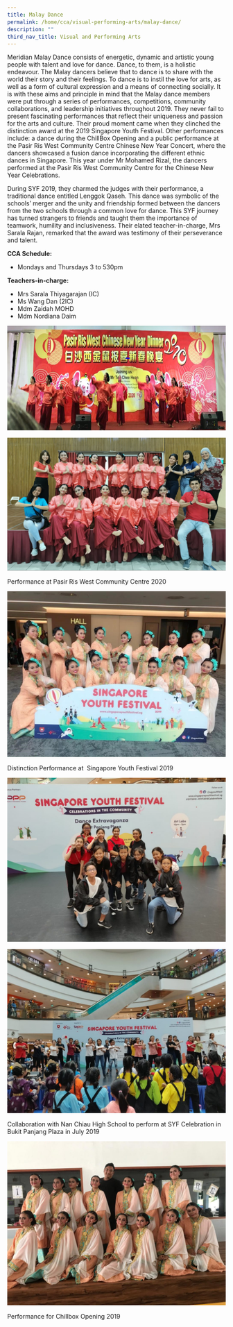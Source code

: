 ```yaml
---
title: Malay Dance
permalink: /home/cca/visual-performing-arts/malay-dance/
description: ""
third_nav_title: Visual and Performing Arts
---
```

Meridian Malay Dance consists of energetic, dynamic and artistic young people with talent and love for dance. Dance, to them, is a holistic endeavour. The Malay dancers believe that to dance is to share with the world their story and their feelings. To dance is to instil the love for arts, as well as a form of cultural expression and a means of connecting socially. It is with these aims and principle in mind that the Malay dance members were put through a series of performances, competitions, community collaborations, and leadership initiatives throughout 2019. They never fail to present fascinating performances that reflect their uniqueness and passion for the arts and culture. Their proud moment came when they clinched the distinction award at the 2019 Singapore Youth Festival. Other performances include: a dance during the ChillBox Opening and a public performance at the Pasir Ris West Community Centre Chinese New Year Concert, where the dancers showcased a fusion dance incorporating the different ethnic dances in Singapore. This year under Mr Mohamed Rizal, the dancers performed at the Pasir Ris West Community Centre for the Chinese New Year Celebrations.

During SYF 2019, they charmed the judges with their performance, a traditional dance entitled Lenggok Qaseh. This dance was symbolic of the schools’ merger and the unity and friendship formed between the dancers from the two schools through a common love for dance. This SYF journey has turned strangers to friends and taught them the importance of teamwork, humility and inclusiveness. Their elated teacher-in-charge, Mrs Sarala Rajan, remarked that the award was testimony of their perseverance and talent.

**CCA Schedule:**

- Mondays and Thursdays 3 to 530pm

**Teachers-in-charge:**

- Mrs Sarala Thiyagarajan (IC)  
- Ms Wang Dan (2IC)  
- Mdm Zaidah MOHD  
- Mdm Nordiana Daim

![](/images/md1.png)

![](/images/md2.png)

Performance at Pasir Ris West Community Centre 2020

![](/images/M151101.jpg)

Distinction Performance at  Singapore Youth Festival 2019

![](/images/M151102.jpg)

![](/images/M151103.jpg)

Collaboration with Nan Chiau High School to perform at SYF Celebration in Bukit Panjang Plaza in July 2019

![](/images/M151104.jpg)

Performance for Chillbox Opening 2019
